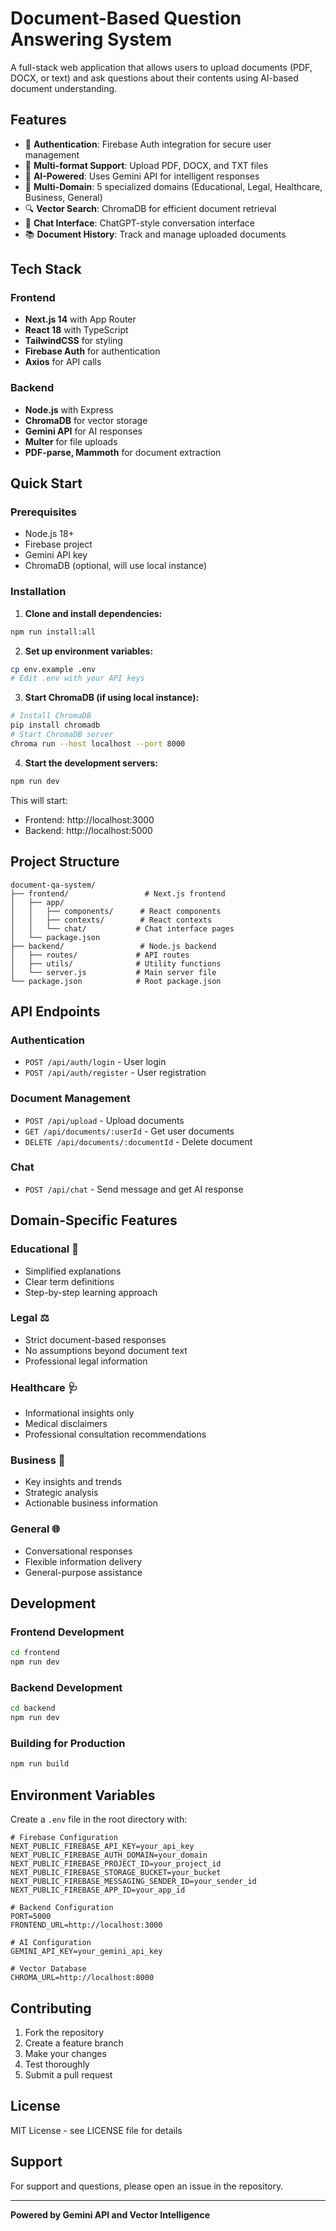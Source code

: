 # Document-Based Question Answering System

A full-stack web application that allows users to upload documents (PDF, DOCX, or text) and ask questions about their contents using AI-based document understanding.

## Features

- 🔐 **Authentication**: Firebase Auth integration for secure user management
- 📄 **Multi-format Support**: Upload PDF, DOCX, and TXT files
- 🧠 **AI-Powered**: Uses Gemini API for intelligent responses
- 🎯 **Multi-Domain**: 5 specialized domains (Educational, Legal, Healthcare, Business, General)
- 🔍 **Vector Search**: ChromaDB for efficient document retrieval
- 💬 **Chat Interface**: ChatGPT-style conversation interface
- 📚 **Document History**: Track and manage uploaded documents

## Tech Stack

### Frontend
- **Next.js 14** with App Router
- **React 18** with TypeScript
- **TailwindCSS** for styling
- **Firebase Auth** for authentication
- **Axios** for API calls

### Backend
- **Node.js** with Express
- **ChromaDB** for vector storage
- **Gemini API** for AI responses
- **Multer** for file uploads
- **PDF-parse, Mammoth** for document extraction

## Quick Start

### Prerequisites
- Node.js 18+ 
- Firebase project
- Gemini API key
- ChromaDB (optional, will use local instance)

### Installation

1. **Clone and install dependencies:**
```bash
npm run install:all
```

2. **Set up environment variables:**
```bash
cp env.example .env
# Edit .env with your API keys
```

3. **Start ChromaDB (if using local instance):**
```bash
# Install ChromaDB
pip install chromadb
# Start ChromaDB server
chroma run --host localhost --port 8000
```

4. **Start the development servers:**
```bash
npm run dev
```

This will start:
- Frontend: http://localhost:3000
- Backend: http://localhost:5000

## Project Structure

```
document-qa-system/
├── frontend/                 # Next.js frontend
│   ├── app/
│   │   ├── components/      # React components
│   │   ├── contexts/        # React contexts
│   │   └── chat/           # Chat interface pages
│   └── package.json
├── backend/                 # Node.js backend
│   ├── routes/             # API routes
│   ├── utils/              # Utility functions
│   └── server.js           # Main server file
└── package.json            # Root package.json
```

## API Endpoints

### Authentication
- `POST /api/auth/login` - User login
- `POST /api/auth/register` - User registration

### Document Management
- `POST /api/upload` - Upload documents
- `GET /api/documents/:userId` - Get user documents
- `DELETE /api/documents/:documentId` - Delete document

### Chat
- `POST /api/chat` - Send message and get AI response

## Domain-Specific Features

### Educational 📘
- Simplified explanations
- Clear term definitions
- Step-by-step learning approach

### Legal ⚖️
- Strict document-based responses
- No assumptions beyond document text
- Professional legal information

### Healthcare 🩺
- Informational insights only
- Medical disclaimers
- Professional consultation recommendations

### Business 💼
- Key insights and trends
- Strategic analysis
- Actionable business information

### General 🌐
- Conversational responses
- Flexible information delivery
- General-purpose assistance

## Development

### Frontend Development
```bash
cd frontend
npm run dev
```

### Backend Development
```bash
cd backend
npm run dev
```

### Building for Production
```bash
npm run build
```

## Environment Variables

Create a `.env` file in the root directory with:

```env
# Firebase Configuration
NEXT_PUBLIC_FIREBASE_API_KEY=your_api_key
NEXT_PUBLIC_FIREBASE_AUTH_DOMAIN=your_domain
NEXT_PUBLIC_FIREBASE_PROJECT_ID=your_project_id
NEXT_PUBLIC_FIREBASE_STORAGE_BUCKET=your_bucket
NEXT_PUBLIC_FIREBASE_MESSAGING_SENDER_ID=your_sender_id
NEXT_PUBLIC_FIREBASE_APP_ID=your_app_id

# Backend Configuration
PORT=5000
FRONTEND_URL=http://localhost:3000

# AI Configuration
GEMINI_API_KEY=your_gemini_api_key

# Vector Database
CHROMA_URL=http://localhost:8000
```

## Contributing

1. Fork the repository
2. Create a feature branch
3. Make your changes
4. Test thoroughly
5. Submit a pull request

## License

MIT License - see LICENSE file for details

## Support

For support and questions, please open an issue in the repository.

---

**Powered by Gemini API and Vector Intelligence**
